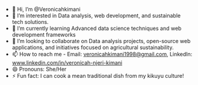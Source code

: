 - 👋 Hi, I’m @Veronicahkimani
- 👀 I’m interested in Data analysis, web development, and sustainable tech solutions.
- 🌱 I’m currently learning Advanced data science techniques and web development frameworks 
- 💞️ I’m looking to collaborate on Data analysis projects, open-source web applications, and initiatives focused on agricultural sustainability.
- 📫 How to reach me - Email: veronicahkimani1998@gmail.com, LinkedIn: www.linkedin.com/in/veronicah-njeri-kimani
- 😄 Pronouns: She/Her
- ⚡ Fun fact: I can cook a mean traditional dish from my kikuyu culture!

<!---
Veronicahkimani/Veronicahkimani is a ✨ special ✨ repository because its `README.md` (this file) appears on your GitHub profile.
You can click the Preview link to take a look at your changes.
--->

